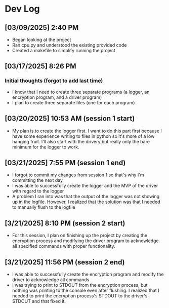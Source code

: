 # Dev Log

## [03/09/2025] 2:40 PM

- Began looking at the project
- Ran cpu.py and understood the existing provided code
- Created a makefile to simplify running the project

## [03/17/2025] 8:26 PM

### Initial thoughts (forgot to add last time)

- I know that I need to create three separate programs (a logger, an encryption program, and a driver program)
- I plan to create three separate files (one for each program)

## [03/20/2025] 10:53 AM (session 1 start)

- My plan is to create the logger first. I want to do this part first because I have some experience writing to files in python so it's more of a low hanging fruit. I'll also start with the drivery but really only the bare minimum for the logger to work.

## [03/21/2025] 7:55 PM (session 1 end)

- I forgot to commit my changes from session 1 so that's why I'm committing the next day
- I was able to successfully create the logger and the MVP of the driver with regard to the logger
- A problem I ran into was that the output of the logger was not showing up in the logfile. However, I realized that the solution was that I needed to manually flush to the logfile

## [3/21/2025] 8:10 PM (session 2 start)

- For this session, I plan on finishing up the project by creating the encryption process and modifying the driver program to acknowledge all specified commands with proper functionality.

## [3/21/2025] 11:56 PM (session 2 end)

- I was able to successfully create the encryption program and modify the driver to acknowledge all commands
- I was trying to print to STDOUT from the encryption process, but nothing was printing to the console even after flushing. I realized that I needed to print the encryption process's STDOUT to the driver's STDOUT and that fixed it.
